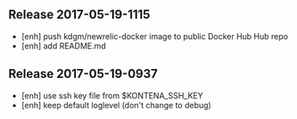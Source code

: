 ## Release 2017-05-19-1115
- [enh] push kdgm/newrelic-docker image to public Docker Hub Hub repo
- [enh] add README.md

## Release 2017-05-19-0937
- [enh] use ssh key file from $KONTENA_SSH_KEY
- [enh] keep default loglevel (don't change to debug)
